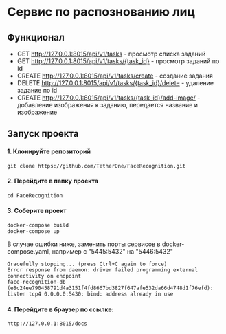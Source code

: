 # Сервис по распознованию лиц

## Функционал
- GET http://127.0.0.1:8015/api/v1/tasks - просмотр списка заданий
- GET http://127.0.0.1:8015/api/v1/tasks/{task_id} - просмотр заданий по id
- CREATE http://127.0.0.1:8015/api/v1/tasks/create - создание задания
- DELETE http://127.0.0.1:8015/api/v1/tasks/{task_id}/delete - удаление задание по id
- CREATE http://127.0.0.1:8015/api/v1/tasks/{task_id}/add-image/ - добавление изображения к заданию, передается название и изображение

## Запуск проекта
#### 1. Клонируйте репозиторий
```
git clone https://github.com/TetherOne/FaceRecognition.git
```
#### 2. Перейдите в папку проекта
```
cd FaceRecognition
```
#### 3. Соберите проект
```
docker-compose build
docker-compose up
```
В случае ошибки ниже, заменить порты сервисов в docker-compose.yaml, например с "5445:5432" на "5446:5432"
```
Gracefully stopping... (press Ctrl+C again to force)
Error response from daemon: driver failed programming external connectivity on endpoint
face-recognition-db (e8c24ee790458791d4a3151f4fd8667bd3827f647afe532da66d4748d1f76efd):
listen tcp4 0.0.0.0:5430: bind: address already in use
```
#### 4. Перейдите в браузер по ссылке:
```
http://127.0.0.1:8015/docs
```
